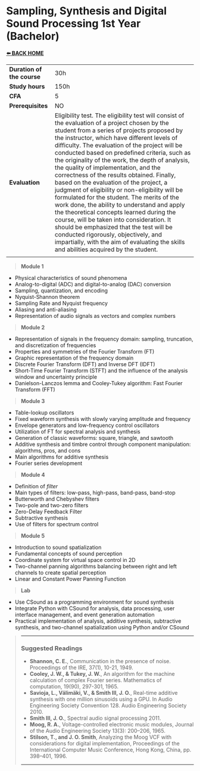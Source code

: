 # **Sampling, Synthesis and Digital Sound Processing 1st Year (Bachelor)**  

[**⬅️ BACK HOME**](/HOME.md)  

|                          |     |
|:-------------------------|:----|  
|**Duration of the course**|30h  |
|**Study hours**           |150h |
|**CFA**                   |5    |
|**Prerequisites**         |NO   |
|**Evaluation**                  |Eligibility test. The eligibility test will consist of the evaluation of a project chosen by the student from a series of projects proposed by the instructor, which have different levels of difficulty. The evaluation of the project will be conducted based on predefined criteria, such as the originality of the work, the depth of analysis, the quality of implementation, and the correctness of the results obtained. Finally, based on the evaluation of the project, a judgment of eligibility or non-eligibility will be formulated for the student. The merits of the work done, the ability to understand and apply the theoretical concepts learned during the course, will be taken into consideration. It should be emphasized that the test will be conducted rigorously, objectively, and impartially, with the aim of evaluating the skills and abilities acquired by the student.|
|                          |     |


> **Module 1**
- Physical characteristics of sound phenomena  
- Analog-to-digital (ADC) and digital-to-analog (DAC) conversion  
- Sampling, quantization, and encoding  
- Nyquist-Shannon theorem  
- Sampling Rate and Nyquist frequency  
- Aliasing and anti-aliasing  
- Representation of audio signals as vectors and complex numbers  

> **Module 2**
- Representation of signals in the frequency domain: sampling, truncation, and discretization of frequencies  
- Properties and symmetries of the Fourier Transform (FT)  
- Graphic representation of the frequency domain  
- Discrete Fourier Transform (DFT) and Inverse DFT (IDFT)  
- Short-Time Fourier Transform (STFT) and the influence of the analysis window and uncertainty principle  
- Danielson-Lanczos lemma and Cooley-Tukey algorithm: Fast Fourier Transform   (FFT)

> **Module 3**
- Table-lookup oscillators  
- Fixed waveform synthesis with slowly varying amplitude and frequency  
- Envelope generators and low-frequency control oscillators  
- Utilization of FT for spectral analysis and synthesis  
- Generation of classic waveforms: square, triangle, and sawtooth  
- Additive synthesis and timbre control through component manipulation: algorithms, pros, and cons  
- Main algorithms for additive synthesis
- Fourier series development  

> **Module 4** 
- Definition of *filter*  
- Main types of filters: low-pass, high-pass, band-pass, band-stop  
- Butterworth and Chebyshev filters  
- Two-pole and two-zero filters  
- Zero-Delay Feedback Filter  
- Subtractive synthesis  
- Use of filters for spectrum control  

> **Module 5**
- Introduction to sound spatialization  
- Fundamental concepts of sound perception  
- Coordinate system for virtual space control in 2D  
- Two-channel panning algorithms balancing between right and left channels to create spatial perception  
- Linear and Constant Power Panning Function  

> **Lab**
- Use CSound as a programming environment for sound synthesis  
- Integrate Python with CSound for analysis, data processing, user interface management, and event generation automation  
- Practical implementation of analysis, additive synthesis, subtractive synthesis, and two-channel spatialization using Python and/or CSound  


>---
>### **Suggested Readings**  
>
>- **Shannon, C. E.**, Communication in the presence of noise. Proceedings of the IRE, 37(1), 10-21, 1949.  
>- **Cooley, J. W., & Tukey, J. W.**, An algorithm for the machine calculation of complex Fourier series. Mathematics of computation, 19(90), 297-301, 1965.  
>- **Savioja, L., Välimäki, V., & Smith III, J. O.**, Real-time additive synthesis with one million sinusoids using a GPU. In Audio Engineering Society Convention 128. Audio Engineering Society 2010.  
>- **Smith III, J. O.**, Spectral audio signal processing 2011.  
>- **Moog, R. A.**, Voltage-controlled electronic music modules, Journal of the Audio Engineering Society 13(3): 200–206, 1965.  
>- **Stilson, T., and J. O. Smith**, Analyzing the Moog VCF with considerations for digital implementation, Proceedings of the International Computer Music Conference, Hong Kong, China, pp. 398–401, 1996.    
>---




